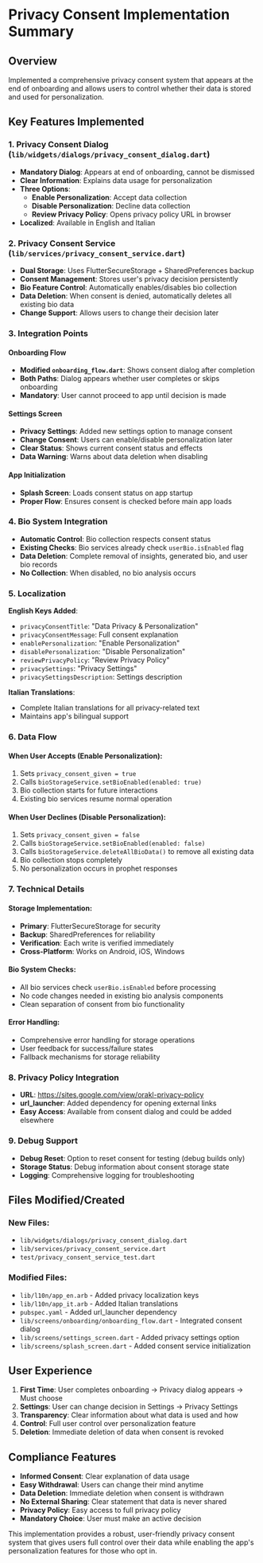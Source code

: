 # Privacy Consent Implementation Summary

## Overview
Implemented a comprehensive privacy consent system that appears at the end of onboarding and allows users to control whether their data is stored and used for personalization.

## Key Features Implemented

### 1. Privacy Consent Dialog (`lib/widgets/dialogs/privacy_consent_dialog.dart`)
- **Mandatory Dialog**: Appears at end of onboarding, cannot be dismissed
- **Clear Information**: Explains data usage for personalization
- **Three Options**:
  - **Enable Personalization**: Accept data collection
  - **Disable Personalization**: Decline data collection  
  - **Review Privacy Policy**: Opens privacy policy URL in browser
- **Localized**: Available in English and Italian

### 2. Privacy Consent Service (`lib/services/privacy_consent_service.dart`)
- **Dual Storage**: Uses FlutterSecureStorage + SharedPreferences backup
- **Consent Management**: Stores user's privacy decision persistently
- **Bio Feature Control**: Automatically enables/disables bio collection
- **Data Deletion**: When consent is denied, automatically deletes all existing bio data
- **Change Support**: Allows users to change their decision later

### 3. Integration Points

#### Onboarding Flow
- **Modified `onboarding_flow.dart`**: Shows consent dialog after completion
- **Both Paths**: Dialog appears whether user completes or skips onboarding
- **Mandatory**: User cannot proceed to app until decision is made

#### Settings Screen  
- **Privacy Settings**: Added new settings option to manage consent
- **Change Consent**: Users can enable/disable personalization later
- **Clear Status**: Shows current consent status and effects
- **Data Warning**: Warns about data deletion when disabling

#### App Initialization
- **Splash Screen**: Loads consent status on app startup
- **Proper Flow**: Ensures consent is checked before main app loads

### 4. Bio System Integration
- **Automatic Control**: Bio collection respects consent status
- **Existing Checks**: Bio services already check `userBio.isEnabled` flag
- **Data Deletion**: Complete removal of insights, generated bio, and user bio records
- **No Collection**: When disabled, no bio analysis occurs

### 5. Localization
**English Keys Added**:
- `privacyConsentTitle`: "Data Privacy & Personalization"
- `privacyConsentMessage`: Full consent explanation
- `enablePersonalization`: "Enable Personalization"
- `disablePersonalization`: "Disable Personalization"
- `reviewPrivacyPolicy`: "Review Privacy Policy"
- `privacySettings`: "Privacy Settings" 
- `privacySettingsDescription`: Settings description

**Italian Translations**:
- Complete Italian translations for all privacy-related text
- Maintains app's bilingual support

### 6. Data Flow

#### When User Accepts (Enable Personalization):
1. Sets `privacy_consent_given = true`
2. Calls `bioStorageService.setBioEnabled(enabled: true)`
3. Bio collection starts for future interactions
4. Existing bio services resume normal operation

#### When User Declines (Disable Personalization):
1. Sets `privacy_consent_given = false`  
2. Calls `bioStorageService.setBioEnabled(enabled: false)`
3. Calls `bioStorageService.deleteAllBioData()` to remove all existing data
4. Bio collection stops completely
5. No personalization occurs in prophet responses

### 7. Technical Details

#### Storage Implementation:
- **Primary**: FlutterSecureStorage for security
- **Backup**: SharedPreferences for reliability  
- **Verification**: Each write is verified immediately
- **Cross-Platform**: Works on Android, iOS, Windows

#### Bio System Checks:
- All bio services check `userBio.isEnabled` before processing
- No code changes needed in existing bio analysis components
- Clean separation of consent from bio functionality

#### Error Handling:
- Comprehensive error handling for storage operations
- User feedback for success/failure states
- Fallback mechanisms for storage reliability

### 8. Privacy Policy Integration
- **URL**: https://sites.google.com/view/orakl-privacy-policy
- **url_launcher**: Added dependency for opening external links
- **Easy Access**: Available from consent dialog and could be added elsewhere

### 9. Debug Support
- **Debug Reset**: Option to reset consent for testing (debug builds only)
- **Storage Status**: Debug information about consent storage state
- **Logging**: Comprehensive logging for troubleshooting

## Files Modified/Created

### New Files:
- `lib/widgets/dialogs/privacy_consent_dialog.dart`
- `lib/services/privacy_consent_service.dart`
- `test/privacy_consent_service_test.dart`

### Modified Files:
- `lib/l10n/app_en.arb` - Added privacy localization keys
- `lib/l10n/app_it.arb` - Added Italian translations
- `pubspec.yaml` - Added url_launcher dependency
- `lib/screens/onboarding/onboarding_flow.dart` - Integrated consent dialog
- `lib/screens/settings_screen.dart` - Added privacy settings option
- `lib/screens/splash_screen.dart` - Added consent service initialization

## User Experience

1. **First Time**: User completes onboarding → Privacy dialog appears → Must choose
2. **Settings**: User can change decision in Settings → Privacy Settings
3. **Transparency**: Clear information about what data is used and how
4. **Control**: Full user control over personalization feature
5. **Deletion**: Immediate deletion of data when consent is revoked

## Compliance Features

- **Informed Consent**: Clear explanation of data usage
- **Easy Withdrawal**: Users can change their mind anytime
- **Data Deletion**: Immediate deletion when consent is withdrawn  
- **No External Sharing**: Clear statement that data is never shared
- **Privacy Policy**: Easy access to full privacy policy
- **Mandatory Choice**: User must make an active decision

This implementation provides a robust, user-friendly privacy consent system that gives users full control over their data while enabling the app's personalization features for those who opt in.

